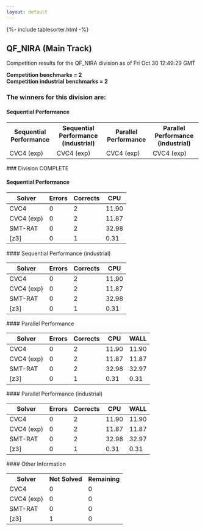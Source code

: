 ```yaml
---
layout: default
---
```

{%- include tablesorter.html -%}

##  QF_NIRA (Main Track)

Competition results for the QF_NIRA division as of Fri Oct 30 12:49:29 GMT

**Competition benchmarks = 2** 
**<br/>Competition industrial benchmarks = 2** 

### The winners for this division are: 
#### Sequential Performance
<table>
<tr>
<th class="center">Sequential Performance</th>
<th class="center">Sequential Performance (industrial)</th>
<th class="center">Parallel Performance</th>
<th class="center">Parallel Performance (industrial)</th>
</tr>
<tr class="center">
<td>CVC4 (exp)</td>
<td>CVC4 (exp)</td>
<td>CVC4 (exp)</td>
<td>CVC4 (exp)</td>
</tr>
</table>
### Division COMPLETE
 




#### Sequential Performance
<table id="sequential" class="result sorted">
<thead>
<tr>
<th class="center">Solver</th><th class="center">Errors</th>
<th class="center">Corrects</th>
<th class="center">CPU</th>
</tr>
</thead>
<tr>
<td>CVC4</td>
<td class="right">0</td>
<td class="right">2</td>
<td class="right">11.90</td>
</tr>
<tr>
<td>CVC4 (exp)</td>
<td class="right">0</td>
<td class="right">2</td>
<td class="right">11.87</td>
</tr>
<tr>
<td>SMT-RAT</td>
<td class="right">0</td>
<td class="right">2</td>
<td class="right">32.98</td>
</tr>
<tr>
<td>[z3]</td>
<td class="right">0</td>
<td class="right">1</td>
<td class="right">0.31</td>
</tr>
</table>
#### Sequential Performance (industrial)
<table id="sequentiali" class="result sorted">
<thead>
<tr>
<th class="center">Solver</th><th class="center">Errors</th>
<th class="center">Corrects</th>
<th class="center">CPU</th>
</tr>
</thead>
<tr>
<td>CVC4</td>
<td class="right">0</td>
<td class="right">2</td>
<td class="right">11.90</td>
</tr>
<tr>
<td>CVC4 (exp)</td>
<td class="right">0</td>
<td class="right">2</td>
<td class="right">11.87</td>
</tr>
<tr>
<td>SMT-RAT</td>
<td class="right">0</td>
<td class="right">2</td>
<td class="right">32.98</td>
</tr>
<tr>
<td>[z3]</td>
<td class="right">0</td>
<td class="right">1</td>
<td class="right">0.31</td>
</tr>
</table>
#### Parallel Performance
<table id="parallel" class="result sorted">
<thead>
<tr>
<th class="center">Solver</th><th class="center">Errors</th>
<th class="center">Corrects</th>
<th class="center">CPU</th>
<th class="center">WALL</th>
</tr>
</thead>
<tr>
<td>CVC4</td>
<td class="right">0</td>
<td class="right">2</td>
<td class="right">11.90</td>
<td class="right">11.90</td>
</tr>
<tr>
<td>CVC4 (exp)</td>
<td class="right">0</td>
<td class="right">2</td>
<td class="right">11.87</td>
<td class="right">11.87</td>
</tr>
<tr>
<td>SMT-RAT</td>
<td class="right">0</td>
<td class="right">2</td>
<td class="right">32.98</td>
<td class="right">32.97</td>
</tr>
<tr>
<td>[z3]</td>
<td class="right">0</td>
<td class="right">1</td>
<td class="right">0.31</td>
<td class="right">0.31</td>
</tr>

</table>
#### Parallel Performance (industrial)
<table id="paralleli" class="result sorted">
<thead>
<tr>
<th class="center">Solver</th><th class="center">Errors</th>
<th class="center">Corrects</th>
<th class="center">CPU</th>
<th class="center">WALL</th>
</tr>
</thead>
<tr>
<td>CVC4</td>
<td class="right">0</td>
<td class="right">2</td>
<td class="right">11.90</td>
<td class="right">11.90</td>
</tr>
<tr>
<td>CVC4 (exp)</td>
<td class="right">0</td>
<td class="right">2</td>
<td class="right">11.87</td>
<td class="right">11.87</td>
</tr>
<tr>
<td>SMT-RAT</td>
<td class="right">0</td>
<td class="right">2</td>
<td class="right">32.98</td>
<td class="right">32.97</td>
</tr>
<tr>
<td>[z3]</td>
<td class="right">0</td>
<td class="right">1</td>
<td class="right">0.31</td>
<td class="right">0.31</td>
</tr>

</table>
#### Other Information
<table>
<tr>
<th class="center">Solver</th>
<th class="center">Not Solved</th>
<th class="center">Remaining</th>
</tr>
<tr>
<td>CVC4</td>
<td class="right">0</td>
<td class="right">0</td>
</tr>
<tr>
<td>CVC4 (exp)</td>
<td class="right">0</td>
<td class="right">0</td>
</tr>
<tr>
<td>SMT-RAT</td>
<td class="right">0</td>
<td class="right">0</td>
</tr>
<tr>
<td>[z3]</td>
<td class="right">1</td>
<td class="right">0</td>
</tr>
</table>

